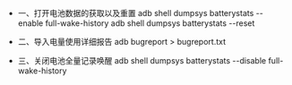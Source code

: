 
* 一、打开电池数据的获取以及重置 
adb shell dumpsys batterystats --enable full-wake-history
adb shell dumpsys batterystats --reset

* 二、导入电量使用详细报告 
adb bugreport > bugreport.txt

* 三、关闭电池全量记录唤醒 
adb shell dumpsys batterystats --disable full-wake-history
